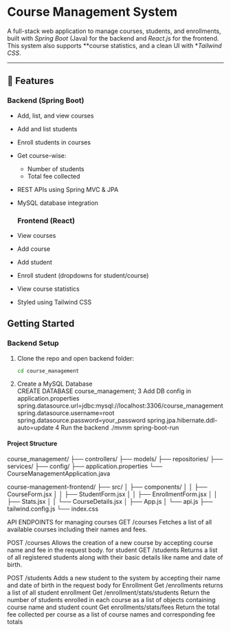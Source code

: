 # Course Management System
A full-stack web application to manage courses, students, and enrollments, built with *Spring Boot* (Java) for the backend and *React.js* for the frontend. This system also supports **course statistics, and a clean UI with **Tailwind CSS*.

---

## 🔧 Features

### Backend (Spring Boot)
- Add, list, and view courses
- Add and list students
- Enroll students in courses
- Get course-wise:
  - Number of students
  - Total fee collected
- REST APIs using Spring MVC & JPA
- MySQL database integration

  ### Frontend (React)
- View courses
- Add course
- Add student
- Enroll student (dropdowns for student/course)
- View course statistics
- Styled using Tailwind CSS

## Getting Started

###  Backend Setup

1. Clone the repo and open backend folder:
   ```bash
   cd course_management
2. Create a MySQL Database  
CREATE DATABASE course_management;
3 Add DB config in
application.properties
spring.datasource.url=jdbc:mysql://localhost:3306/course_management
spring.datasource.username=root
spring.datasource.password=your_password
spring.jpa.hibernate.ddl-auto=update
4 Run the backend
./mvnm spring-boot-run
#### Project Structure
course_management/
├── controllers/
├── models/
├── repositories/
├── services/
├── config/
├── application.properties
└── CourseManagementApplication.java

course-management-frontend/
├── src/
│   ├── components/
│   │   ├── CourseForm.jsx
│   │   ├── StudentForm.jsx
│   │   ├── EnrollmentForm.jsx
│   │   ├── Stats.jsx
│   │   └── CourseDetails.jsx
│   ├── App.js
│   └── api.js
├── tailwind.config.js
└── index.css  


API ENDPOINTS
for managing courses
GET /courses
Fetches a list of all available courses including their names and fees.

POST /courses
Allows the creation of a new course by accepting course name and fee in the request body.
for student 
GET /students
Returns a list of all registered students along with their basic details like name and date of birth.

POST /students
Adds a new student to the system by accepting their name and date of birth in the request body
for Enrollment 
Get /enrollments
returns a list of all student enrollment 
Get /enrollment/stats/students
Return the number of students enrolled in each course as a list of objects containing course name and student count 
Get enrollments/stats/fees
Return the total fee collected per course as a list of course names and corresponding fee totals 
